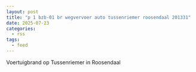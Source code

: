 ```yaml
---
layout: post
title: "p 1 bzb-01 br wegvervoer auto tussenriemer roosendaal 201331"
date: 2025-07-23
categories: 
  - rss
tags: 
  - feed
---
```


Voertuigbrand op Tussenriemer in Roosendaal
